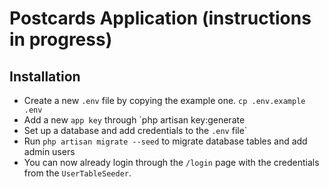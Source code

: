 # Postcards Application (instructions in progress)

## Installation 

* Create a new `.env` file by copying the example one. `cp .env.example .env`
* Add a new `app key` through `php artisan key:generate
* Set up a database and add credentials to the `.env` file`
* Run `php artisan migrate --seed` to migrate database tables and add admin users
* You can now already login through the `/login` page with the credentials from the `UserTableSeeder`.


